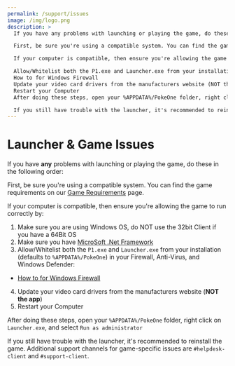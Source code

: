 ```yaml
---
permalink: /support/issues
image: /img/logo.png
description: >
  If you have any problems with launching or playing the game, do these in the following order:

  First, be sure you're using a compatible system. You can find the game requirements on our Game Requirements page.

  If your computer is compatible, then ensure you're allowing the game to run correctly by:

  Allow/Whitelist both the P1.exe and Launcher.exe from your installation (defaults to %APPDATA%/PokeOne) in your   Firewall, Anti-Virus, and Windows Defender:
  How to for Windows Firewall
  Update your video card drivers from the manufacturers website (NOT the app)
  Restart your Computer
  After doing these steps, open your %APPDATA%/PokeOne folder, right click on Launcher.exe, and select Run as   administrator

  If you still have trouble with the launcher, it's recommended to reinstall the game. Additional support channels for  game-specific issues are #helpdesk-client and #support-client.
---
```


# Launcher & Game Issues

If you have __any__ problems with launching or playing the game, do these in the
following order:

First, be sure you're using a compatible system. You can find the game
requirements on our [Game Requirements](/support/requirements) page.

If your computer is compatible, then ensure you're allowing the game to run
correctly by:

1. Make sure you are using Windows OS, do NOT use the 32bit Client if you have a 64Bit OS
2. Make sure you have [MicroSoft .Net Framework](https://www.microsoft.com/en-au/download/details.aspx?id=48130)
3. Allow/Whitelist both the `P1.exe` and `Launcher.exe` from your installation
  (defaults to `%APPDATA%/PokeOne`) in your Firewall, Anti-Virus, and Windows
  Defender:
  * [How to for Windows Firewall](/img/maps/allow-firewall.png)
4. Update your video card drivers from the manufacturers website (__NOT the app__)
5. Restart your Computer

After doing these steps, open your `%APPDATA%/PokeOne` folder, right click on
`Launcher.exe`, and select `Run as administrator`

If you still have trouble with the launcher, it's recommended to reinstall the
game. Additional support channels for game-specific issues are
`#helpdesk-client` and `#support-client`.
